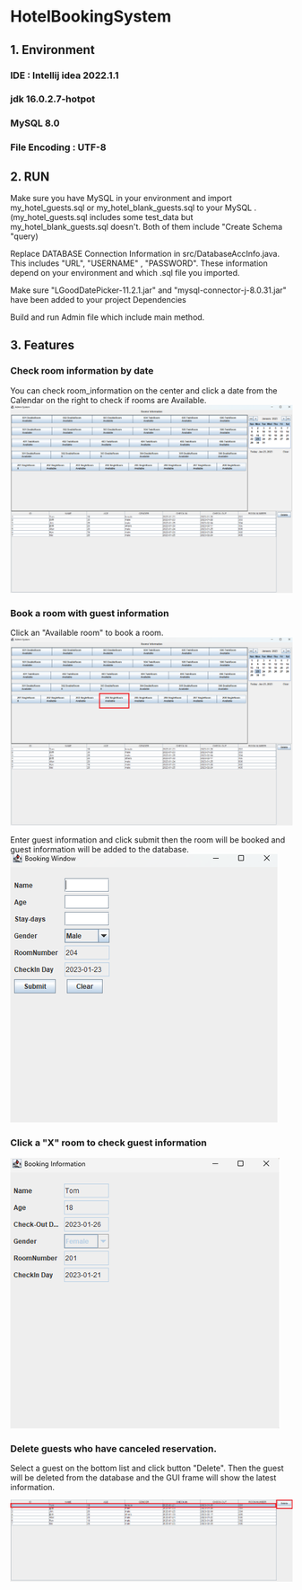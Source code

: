 # HotelBookingSystem

## 1. Environment
### IDE : Intellij idea 2022.1.1
### jdk 16.0.2.7-hotpot
### MySQL 8.0
### File Encoding : UTF-8

## 2. RUN

Make sure you have MySQL in your environment and import  my_hotel_guests.sql or my_hotel_blank_guests.sql
 to your MySQL . (my_hotel_guests.sql includes some test_data but my_hotel_blank_guests.sql doesn't. Both of them include "Create Schema "query)

Replace DATABASE Connection Information in src/DatabaseAccInfo.java. This includes "URL", "USERNAME" , "PASSWORD".
These information depend on your environment and which .sql file you imported.

Make sure "LGoodDatePicker-11.2.1.jar" and "mysql-connector-j-8.0.31.jar" have been added to your project Dependencies

Build and run Admin file which include main method.

## 3. Features

### Check room information by date

You can check room_information on the center and click a date from the Calendar on the right to check if rooms are Available.
![This is an image](/imgaes_for_README/feature1_1.png)

### Book a room with guest information 
Click an "Available room" to book a room.
![This is an image](/imgaes_for_README/feature2_1.png)

Enter guest information and click submit then the room will be booked and guest information will be added to the database.
![This is an image](/imgaes_for_README/feature2_2.png)

### Click a "X" room to check guest information
![This is an image](/imgaes_for_README/feature3_1.png)

### Delete guests who have canceled reservation.
Select a guest on the bottom list and click button "Delete". Then the guest will be deleted from the database and the GUI frame will show the latest information.


![This is an image](/imgaes_for_README/feature4_1.png)





